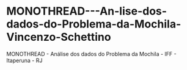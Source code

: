# MONOTHREAD---An-lise-dos-dados-do-Problema-da-Mochila-Vincenzo-Schettino
MONOTHREAD - Análise dos dados do Problema da Mochila - IFF - Itaperuna - RJ
